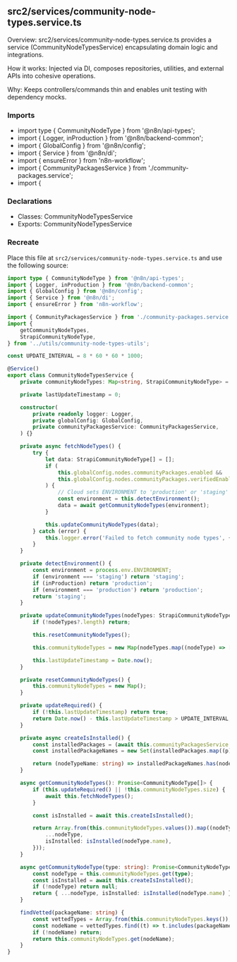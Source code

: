 ## src2/services/community-node-types.service.ts

Overview: src2/services/community-node-types.service.ts provides a service (CommunityNodeTypesService) encapsulating domain logic and integrations.

How it works: Injected via DI, composes repositories, utilities, and external APIs into cohesive operations.

Why: Keeps controllers/commands thin and enables unit testing with dependency mocks.

### Imports

- import type { CommunityNodeType } from '@n8n/api-types';
- import { Logger, inProduction } from '@n8n/backend-common';
- import { GlobalConfig } from '@n8n/config';
- import { Service } from '@n8n/di';
- import { ensureError } from 'n8n-workflow';
- import { CommunityPackagesService } from './community-packages.service';
- import {

### Declarations

- Classes: CommunityNodeTypesService
- Exports: CommunityNodeTypesService

### Recreate

Place this file at `src2/services/community-node-types.service.ts` and use the following source:

```ts
import type { CommunityNodeType } from '@n8n/api-types';
import { Logger, inProduction } from '@n8n/backend-common';
import { GlobalConfig } from '@n8n/config';
import { Service } from '@n8n/di';
import { ensureError } from 'n8n-workflow';

import { CommunityPackagesService } from './community-packages.service';
import {
	getCommunityNodeTypes,
	StrapiCommunityNodeType,
} from '../utils/community-node-types-utils';

const UPDATE_INTERVAL = 8 * 60 * 60 * 1000;

@Service()
export class CommunityNodeTypesService {
	private communityNodeTypes: Map<string, StrapiCommunityNodeType> = new Map();

	private lastUpdateTimestamp = 0;

	constructor(
		private readonly logger: Logger,
		private globalConfig: GlobalConfig,
		private communityPackagesService: CommunityPackagesService,
	) {}

	private async fetchNodeTypes() {
		try {
			let data: StrapiCommunityNodeType[] = [];
			if (
				this.globalConfig.nodes.communityPackages.enabled &&
				this.globalConfig.nodes.communityPackages.verifiedEnabled
			) {
				// Cloud sets ENVIRONMENT to 'production' or 'staging' depending on the environment
				const environment = this.detectEnvironment();
				data = await getCommunityNodeTypes(environment);
			}

			this.updateCommunityNodeTypes(data);
		} catch (error) {
			this.logger.error('Failed to fetch community node types', { error: ensureError(error) });
		}
	}

	private detectEnvironment() {
		const environment = process.env.ENVIRONMENT;
		if (environment === 'staging') return 'staging';
		if (inProduction) return 'production';
		if (environment === 'production') return 'production';
		return 'staging';
	}

	private updateCommunityNodeTypes(nodeTypes: StrapiCommunityNodeType[]) {
		if (!nodeTypes?.length) return;

		this.resetCommunityNodeTypes();

		this.communityNodeTypes = new Map(nodeTypes.map((nodeType) => [nodeType.name, nodeType]));

		this.lastUpdateTimestamp = Date.now();
	}

	private resetCommunityNodeTypes() {
		this.communityNodeTypes = new Map();
	}

	private updateRequired() {
		if (!this.lastUpdateTimestamp) return true;
		return Date.now() - this.lastUpdateTimestamp > UPDATE_INTERVAL;
	}

	private async createIsInstalled() {
		const installedPackages = (await this.communityPackagesService.getAllInstalledPackages()) ?? [];
		const installedPackageNames = new Set(installedPackages.map((p) => p.packageName));

		return (nodeTypeName: string) => installedPackageNames.has(nodeTypeName.split('.')[0]);
	}

	async getCommunityNodeTypes(): Promise<CommunityNodeType[]> {
		if (this.updateRequired() || !this.communityNodeTypes.size) {
			await this.fetchNodeTypes();
		}

		const isInstalled = await this.createIsInstalled();

		return Array.from(this.communityNodeTypes.values()).map((nodeType) => ({
			...nodeType,
			isInstalled: isInstalled(nodeType.name),
		}));
	}

	async getCommunityNodeType(type: string): Promise<CommunityNodeType | null> {
		const nodeType = this.communityNodeTypes.get(type);
		const isInstalled = await this.createIsInstalled();
		if (!nodeType) return null;
		return { ...nodeType, isInstalled: isInstalled(nodeType.name) };
	}

	findVetted(packageName: string) {
		const vettedTypes = Array.from(this.communityNodeTypes.keys());
		const nodeName = vettedTypes.find((t) => t.includes(packageName));
		if (!nodeName) return;
		return this.communityNodeTypes.get(nodeName);
	}
}

```
